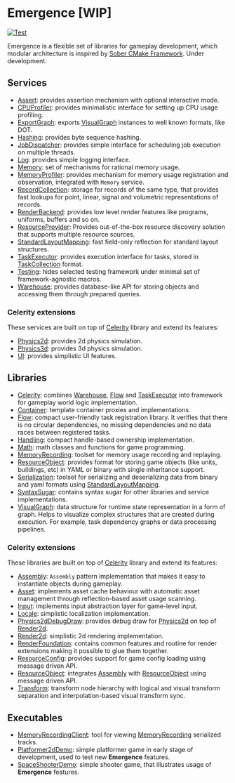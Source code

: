 # Emergence [WIP]

[![Test](https://github.com/KonstantinTomashevich/Emergence/actions/workflows/Test.yml/badge.svg?branch=master&event=push)](https://github.com/KonstantinTomashevich/Emergence/actions/workflows/Test.yml)

Emergence is a flexible set of libraries for gameplay development, which modular architecture is inspired by
[Sober CMake Framework](https://github.com/KonstantinTomashevich/Sober). Under development.

## Services

- [Assert](./Service/Assert/README.md): provides assertion mechanism with optional interactive mode.
- [CPUProfiler](./Service/CPUProfiler/README.md): provides minimalistic interface for setting up CPU usage profiling.
- [ExportGraph](./Service/ExportGraph/README.md): exports [VisualGraph](./Library/Public/VisualGraph/README.md)
  instances to well known formats, like DOT.
- [Hashing](./Service/Hashing/README.md): provides byte sequence hashing.
- [JobDispatcher](./Service/JobDispatcher/README.md): provides simple interface for scheduling job execution
  on multiple threads.
- [Log](./Service/Log/README.md): provides simple logging interface.
- [Memory](./Service/Memory/README.md): set of mechanisms for rational memory usage.
- [MemoryProfiler](./Service/MemoryProfiler/README.md): provides mechanism for memory usage registration and
  observation, integrated with `Memory` service.
- [RecordCollection](./Service/RecordCollection/README.md): storage for records of the same type, that provides fast
  lookups for point, linear, signal and volumetric representations of records.
- [RenderBackend](./Service/RenderBackend/README.md): provides low level render features like programs, uniforms, 
  buffers and so on.
- [ResourceProvider](./Service/ResourceProvider/README.md): Provides out-of-the-box resource discovery solution 
  that supports multiple resource sources.
- [StandardLayoutMapping](./Service/StandardLayoutMapping/README.md): fast field-only reflection for standard layout
  structures.
- [TaskExecutor](./Service/TaskExecutor/README.md): provides execution interface for tasks, stored
  in [TaskCollection](./Library/Private/TaskCollection/README.md) format.
- [Testing](./Service/Testing/README.md): hides selected testing framework under minimal set of framework-agnostic
  macros.
- [Warehouse](./Service/Warehouse/README.md): provides database-like API for storing objects and accessing them through
  prepared queries.

### Celerity extensions

These services are built on top of [Celerity](./Library/Public/Celerity/README.md) library and extend its features:

- [Physics2d](./Service/Celerity/Extension/Physics2d/README.md): provides 2d physics simulation.
- [Physics3d](./Service/Celerity/Extension/Physics3d/README.md): provides 3d physics simulation.
- [UI](./Service/Celerity/Extension/UI/README.md): provides simplistic UI features.

## Libraries

- [Celerity](./Library/Public/Celerity/README.md): combines [Warehouse](./Service/Warehouse/README.md),
  [Flow](./Library/Public/Flow/README.md) and [TaskExecutor](./Service/TaskExecutor/README.md) into framework
  for gameplay world logic implementation.
- [Container](./Library/Public/Container/README.md): template container proxies and implementations.
- [Flow](./Library/Public/Flow/README.md): compact user-friendly task registration library. It verifies that there is no
  circular dependencies, no missing dependencies and no data races between registered tasks.
- [Handling](./Library/Public/Handling/README.md): compact handle-based ownership implementation.
- [Math](./Library/Public/Math/README.md): math classes and functions for game programming.
- [MemoryRecording](./Library/Public/MemoryRecording/README.md): toolset for memory usage recording and replaying.
- [ResourceObject](Library/Public/ResourceObject/README.md): provides format for storing game objects (like units,
  buildings, etc) in YAML or binary with single inheritance support.
- [Serialization](./Library/Public/Serialization/README.md): toolset for serializing and deserializing data from 
  binary and yaml formats using [StandardLayoutMapping](./Service/StandardLayoutMapping/README.md).
- [SyntaxSugar](./Library/Public/SyntaxSugar/README.md): contains syntax sugar for other libraries and service
  implementations.
- [VisualGraph](./Library/Public/VisualGraph/README.md): data structure for runtime state representation in a form of
  graph. Helps to visualize complex structures that are created during execution. For example, task dependency graphs or
  data processing pipelines.

### Celerity extensions

These libraries are built on top of [Celerity](./Library/Public/Celerity/README.md) library and extend its features:

- [Assembly](./Library/Public/Celerity/Extension/Assembly/README.md): `Assembly` pattern implementation that makes
  it easy to instantiate objects during gameplay.
- [Asset](./Library/Public/Celerity/Extension/Asset/README.md): implements asset cache behaviour with automatic asset
  management through reflection-based asset usage scanning.
- [Input](./Library/Public/Celerity/Extension/Input/README.md): implements input abstraction layer for game-level input.
- [Locale](./Library/Public/Celerity/Extension/Locale/README.md): simplistic localization implementation.
- [Physics2dDebugDraw](./Library/Public/Celerity/Extension/Physics2dDebugDraw/README.md): provides debug draw for
  [Physics2d](./Service/Celerity/Extension/Physics2d/README.md) on top of
  [Render2d](./Library/Public/Celerity/Extension/Render2d/README.md).
- [Render2d](./Library/Public/Celerity/Extension/Render2d/README.md): simplistic 2d rendering implementation.
- [RenderFoundation](./Library/Public/Celerity/Extension/RenderFoundation/README.md): contains common features and 
  routine for render extensions making it possible to glue them together.
- [ResourceConfig](./Library/Public/Celerity/Extension/ResourceConfig/README.md): provides support for game config 
  loading using message driven API.
- [ResourceObject](./Library/Public/Celerity/Extension/ResourceObject/README.md): integrates
  [Assembly](./Library/Public/Celerity/Extension/Assembly/README.md) with
  [ResourceObject](Library/Public/ResourceObject/README.md) using message driven API.
- [Transform](./Library/Public/Celerity/Extension/Transform/README.md): transform node hierarchy with logical and 
  visual transform separation and interpolation-based visual transform sync.

## Executables

- [MemoryRecordingClient](./Executable/MemoryRecordingClient/README.md):
  tool for viewing [MemoryRecording](./Library/Public/MemoryRecording/README.md) serialized tracks.
- [Platformer2dDemo](./Executable/Platformer2dDemo/README.md): simple platformer game in early stage of development,
  used to test new **Emergence** features.
- [SpaceShooterDemo](./Executable/SpaceShooterDemo/README.md): simple shooter game, that illustrates usage of
  **Emergence** features.
